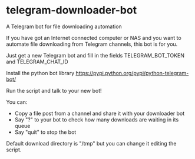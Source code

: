 # telegram-downloader-bot

A Telegram bot for file downloading automation 

If you have got an Internet connected computer or NAS and you want to automate file downloading from Telegram channels, this bot is for you.

Just get a new Telegram bot and fill in the fields TELEGRAM_BOT_TOKEN and TELEGRAM_CHAT_ID

Install the python bot library https://pypi.python.org/pypi/python-telegram-bot/

Run the script and talk to your new bot!

You can:

* Copy a file post from a channel and share it with your downloader bot
* Say "?" to your bot to check how many downloads are waiting in its queue
* Say "quit" to stop the bot

Default download directory is "/tmp" but you can change it editing the script.
